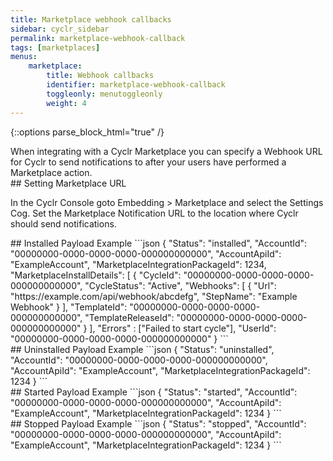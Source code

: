 ```yaml
---
title: Marketplace webhook callbacks
sidebar: cyclr_sidebar
permalink: marketplace-webhook-callback
tags: [marketplaces]
menus:
    marketplace:
        title: Webhook callbacks
        identifier: marketplace-webhook-callback
        toggleonly: menutoggleonly
        weight: 4
---
```

{::options parse_block_html="true" /}
<section class="card">
When integrating with a Cyclr Marketplace you can specify a Webhook URL for Cyclr to send notifications to after your users have performed a Marketplace action.


</section>
<section class="card">
## Setting Marketplace URL

In the Cyclr Console goto Embedding > Marketplace and select the Settings Cog. Set the Marketplace Notification URL to the location where Cyclr should send notifications.


</section>
<section class="card">
## Installed Payload Example
```json
 {
    "Status": "installed",
    "AccountId": "00000000-0000-0000-0000-000000000000",
    "AccountApiId": "ExampleAccount",
    "MarketplaceIntegrationPackageId": 1234,
    "MarketplaceInstallDetails": [
        {
            "CycleId": "00000000-0000-0000-0000-000000000000",
            "CycleStatus": "Active",
            "Webhooks": [
                {
                    "Url": "https://example.com/api/webhook/abcdefg",
                    "StepName": "Example Webhook"
                }
            ],
            "TemplateId": "00000000-0000-0000-0000-000000000000",
            "TemplateReleaseId": "00000000-0000-0000-0000-000000000000"
        }
    ],
    "Errors" : ["Failed to start cycle"],
    "UserId": "00000000-0000-0000-0000-000000000000"
}
```


</section>
<section class="card">
## Uninstalled Payload Example
```json
 {
    "Status": "uninstalled",
    "AccountId": "00000000-0000-0000-0000-000000000000",
    "AccountApiId": "ExampleAccount",
    "MarketplaceIntegrationPackageId": 1234
}
```



</section>
<section class="card">
## Started Payload Example
```json
 {
    "Status": "started",
    "AccountId": "00000000-0000-0000-0000-000000000000",
    "AccountApiId": "ExampleAccount",
    "MarketplaceIntegrationPackageId": 1234
}
```



</section>
<section class="card">
## Stopped Payload Example
```json
 {
    "Status": "stopped",
    "AccountId": "00000000-0000-0000-0000-000000000000",
    "AccountApiId": "ExampleAccount",
    "MarketplaceIntegrationPackageId": 1234
}
```

</section>
